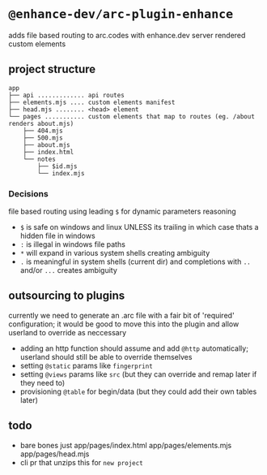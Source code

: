 # `@enhance-dev/arc-plugin-enhance`

adds file based routing to arc.codes with enhance.dev server rendered custom elements

## project structure

```
app
├── api ............. api routes
├── elements.mjs .... custom elements manifest
├── head.mjs ........ <head> element
└── pages ........... custom elements that map to routes (eg. /about renders about.mjs)
    ├── 404.mjs
    ├── 500.mjs
    ├── about.mjs
    ├── index.html
    └── notes
        ├── $id.mjs
        └── index.mjs
```

### Decisions

file based routing using leading `$` for dynamic parameters reasoning 

- `$` is safe on windows and linux UNLESS its trailing in which case thats a hidden file in windows
- `:` is illegal in windows file paths
- `*` will expand in various system shells creating ambiguity 
- `.` is meaningful in system shells (current dir) and completions with `..` and/or `...` creates ambiguity 

## outsourcing to plugins

currently we need to generate an .arc file with a fair bit of 'required' configuration; it would be good to move this into the plugin and allow userland to override as neccessary 

- adding an http function should assume and add `@http` automatically; userland should still be able to override themselves
- setting `@static` params like `fingerprint`
- setting `@views` params like `src` (but they can override and remap later if they need to)
- provisioning `@table` for begin/data (but they could add their own tables later) 


## todo 

- bare bones just app/pages/index.html app/pages/elements.mjs app/pages/head.mjs
- cli pr that unzips this for `new project`
